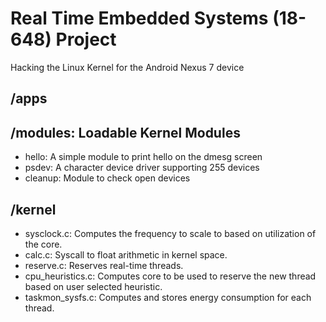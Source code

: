 
# Real Time Embedded Systems (18-648) Project

Hacking the Linux Kernel for the Android Nexus 7 device

## /apps

## /modules: Loadable Kernel Modules
* hello: A simple module to print hello on the dmesg screen
* psdev: A character device driver supporting 255 devices
* cleanup: Module to check open devices

## /kernel
* sysclock.c: Computes the frequency to scale to based on utilization of the core.
* calc.c: Syscall to float arithmetic in kernel space.
* reserve.c: Reserves real-time threads. 
* cpu_heuristics.c: Computes core to be used to reserve the new thread based on user selected heuristic.
* taskmon_sysfs.c: Computes and stores energy consumption for each thread.

